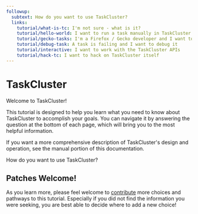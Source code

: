 ```yaml
---
followup:
  subtext: How do you want to use TaskCluster?
  links:
    tutorial/what-is-tc: I'm not sure - what is it?
    tutorial/hello-world: I want to run a task manually in TaskCluster
    tutorial/gecko-tasks: I'm a Firefox / Gecko developer and I want to change builds or tests
    tutorial/debug-task: A task is failing and I want to debug it
    tutorial/interactive: I want to work with the TaskCluster APIs
    tutorial/hack-tc: I want to hack on TaskCluster itself
---
```


# TaskCluster

Welcome to TaskCluster!

This tutorial is designed to help you learn what you need to know about
TaskCluster to accomplish your goals.  You can navigate it by answering the
question at the bottom of each page, which will bring you to the most helpful
information.

If you want a more comprehensive description of TaskCluster's design and
operation, see the manual portion of this documentation.

How do you want to use TaskCluster?

## Patches Welcome!

As you learn more, please feel welcome to [contribute](https://github.com/taskcluster/taskcluster-docs) more choices and pathways to this tutorial.
Especially if you did not find the information you were seeking, you are best able to decide where to add a new choice!
